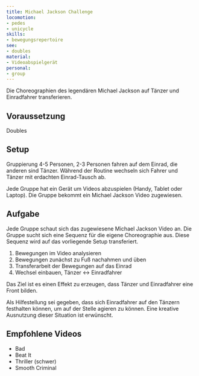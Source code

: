 ```yaml
---
title: Michael Jackson Challenge
locomotion: 
- pedes
- unicycle
skills:
- bewegungsrepertoire
see:
- doubles
material:
- Videoabspielgerät
personal:
- group
---
```


Die Choreographien des legendären Michael Jackson auf Tänzer und Einradfahrer transferieren.

## Voraussetzung

Doubles

## Setup

Gruppierung 4-5 Personen, 2-3 Personen fahren auf dem Einrad, die anderen sind
Tänzer. Während der Routine wechseln sich Fahrer und Tänzer mit erdachten
Einrad-Tausch ab.

Jede Gruppe hat ein Gerät um Videos abzuspielen (Handy, Tablet oder Laptop). Die
Gruppe bekommt ein Michael Jackson Video zugewiesen.

## Aufgabe

Jede Gruppe schaut sich das zugewiesene Michael Jackson Video an. Die Gruppe
sucht sich eine Sequenz für die eigene Choreographie aus. Diese Sequenz wird auf
das vorliegende Setup transferiert.

1. Bewegungen im Video analysieren
2. Bewegungen zunächst zu Fuß nachahmen und üben
3. Transferarbeit der Bewegungen auf das Einrad
4. Wechsel einbauen, Tänzer <-> Einradfahrer

Das Ziel ist es einen Effekt zu erzeugen, dass Tänzer und Einradfahrer eine
Front bilden.

Als Hilfestellung sei gegeben, dass sich Einradfahrer auf den Tänzern festhalten
können, um auf der Stelle agieren zu können. Eine kreative Ausnutzung dieser
Situation ist erwünscht.

## Empfohlene Videos

- Bad
- Beat It
- Thriller (schwer)
- Smooth Criminal
